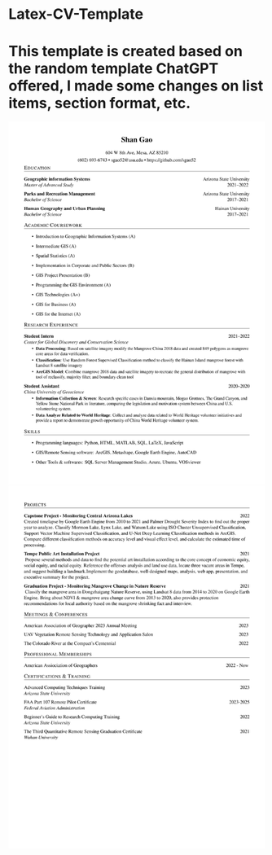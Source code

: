 # Latex-CV-Template
# This template is created based on the random template ChatGPT offered, I made some changes on list items, section format, etc.
![Image](https://github.com/sgao52/Latex-CV-Template/blob/main/0001.jpg)
![Image](https://github.com/sgao52/Latex-CV-Template/blob/main/0002.jpg)

